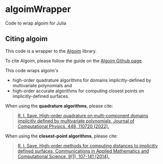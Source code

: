 # algoimWrapper

Code to wrap algoim for Julia

## Citing algoim

This code is a wrapper to the [Algoim](https://github.com/algoim/algoim) library. 

To cite Algoim, please follow the guide on the [Algoim Github page](https://algoim.github.io).

This code wraps algoim's 

 - high-order quadrature algorithms for domains implicitly-defined by multivariate polynomials and 
 - high-order accurate algorithms for computing closest points on implicitly-defined surfaces.

When using the **quadrature algorithms**, please cite:

> [R. I. Saye, High-order quadrature on multi-component domains implicitly defined by multivariate polynomials, Journal of Computational Physics, 448, 110720 (2022).](https://doi.org/10.1016/j.jcp.2021.110720)

When using the **closest-point algorithms**, please cite:

> [R. I. Saye, High-order methods for computing distances to implicitly defined surfaces, Communications in Applied Mathematics and Computational Science, 9(1), 107-141 (2014).](http://dx.doi.org/10.2140/camcos.2014.9.107)